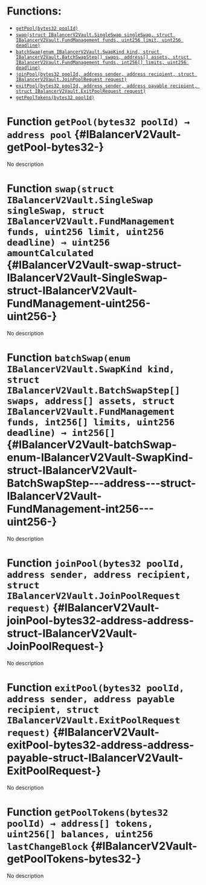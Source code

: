 

# Functions:
- [`getPool(bytes32 poolId)`](#IBalancerV2Vault-getPool-bytes32-)
- [`swap(struct IBalancerV2Vault.SingleSwap singleSwap, struct IBalancerV2Vault.FundManagement funds, uint256 limit, uint256 deadline)`](#IBalancerV2Vault-swap-struct-IBalancerV2Vault-SingleSwap-struct-IBalancerV2Vault-FundManagement-uint256-uint256-)
- [`batchSwap(enum IBalancerV2Vault.SwapKind kind, struct IBalancerV2Vault.BatchSwapStep[] swaps, address[] assets, struct IBalancerV2Vault.FundManagement funds, int256[] limits, uint256 deadline)`](#IBalancerV2Vault-batchSwap-enum-IBalancerV2Vault-SwapKind-struct-IBalancerV2Vault-BatchSwapStep---address---struct-IBalancerV2Vault-FundManagement-int256---uint256-)
- [`joinPool(bytes32 poolId, address sender, address recipient, struct IBalancerV2Vault.JoinPoolRequest request)`](#IBalancerV2Vault-joinPool-bytes32-address-address-struct-IBalancerV2Vault-JoinPoolRequest-)
- [`exitPool(bytes32 poolId, address sender, address payable recipient, struct IBalancerV2Vault.ExitPoolRequest request)`](#IBalancerV2Vault-exitPool-bytes32-address-address-payable-struct-IBalancerV2Vault-ExitPoolRequest-)
- [`getPoolTokens(bytes32 poolId)`](#IBalancerV2Vault-getPoolTokens-bytes32-)



# Function `getPool(bytes32 poolId) → address pool` {#IBalancerV2Vault-getPool-bytes32-}
No description




# Function `swap(struct IBalancerV2Vault.SingleSwap singleSwap, struct IBalancerV2Vault.FundManagement funds, uint256 limit, uint256 deadline) → uint256 amountCalculated` {#IBalancerV2Vault-swap-struct-IBalancerV2Vault-SingleSwap-struct-IBalancerV2Vault-FundManagement-uint256-uint256-}
No description




# Function `batchSwap(enum IBalancerV2Vault.SwapKind kind, struct IBalancerV2Vault.BatchSwapStep[] swaps, address[] assets, struct IBalancerV2Vault.FundManagement funds, int256[] limits, uint256 deadline) → int256[]` {#IBalancerV2Vault-batchSwap-enum-IBalancerV2Vault-SwapKind-struct-IBalancerV2Vault-BatchSwapStep---address---struct-IBalancerV2Vault-FundManagement-int256---uint256-}
No description




# Function `joinPool(bytes32 poolId, address sender, address recipient, struct IBalancerV2Vault.JoinPoolRequest request)` {#IBalancerV2Vault-joinPool-bytes32-address-address-struct-IBalancerV2Vault-JoinPoolRequest-}
No description




# Function `exitPool(bytes32 poolId, address sender, address payable recipient, struct IBalancerV2Vault.ExitPoolRequest request)` {#IBalancerV2Vault-exitPool-bytes32-address-address-payable-struct-IBalancerV2Vault-ExitPoolRequest-}
No description




# Function `getPoolTokens(bytes32 poolId) → address[] tokens, uint256[] balances, uint256 lastChangeBlock` {#IBalancerV2Vault-getPoolTokens-bytes32-}
No description




